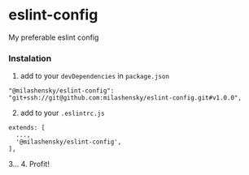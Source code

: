 # eslint-config
My preferable eslint config

### Instalation
1. add to your `devDependencies` in `package.json`

```
"@milashensky/eslint-config": "git+ssh://git@github.com:milashensky/eslint-config.git#v1.0.0",
```

2. add to your `.eslintrc.js`
```
extends: [
  ...,
  '@milashensky/eslint-config',
],
```
3...
4. Profit!
